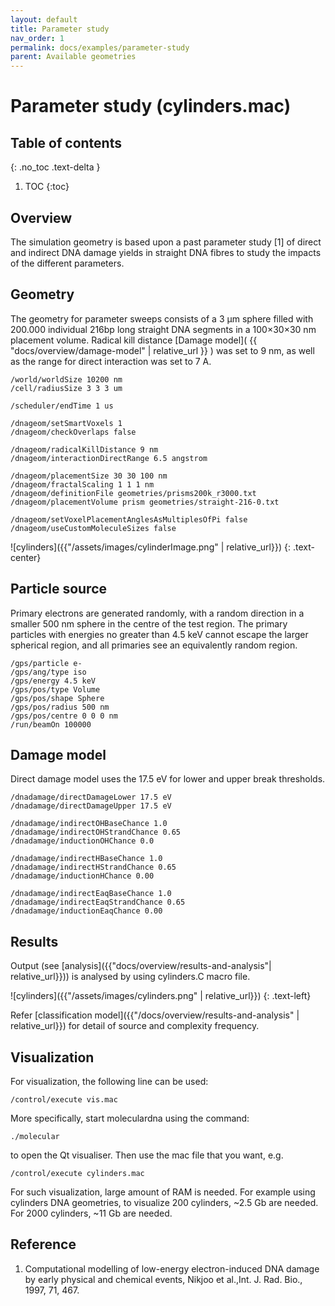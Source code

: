 ```yaml
---
layout: default
title: Parameter study
nav_order: 1
permalink: docs/examples/parameter-study
parent: Available geometries
---
```


# Parameter study (cylinders.mac)

## Table of contents
{: .no_toc .text-delta }

1. TOC
{:toc}

## Overview
The simulation geometry is based upon a past parameter study [1] of direct and indirect DNA damage yields in straight DNA fibres to study the impacts of the different parameters. 
## Geometry
The geometry for parameter sweeps consists of a 3 μm sphere filled with 200.000 individual 216bp long straight DNA segments in a 100×30×30 nm placement volume. Radical kill distance [Damage model]( {{ "docs/overview/damage-model" | relative_url }} )  was set to 9 nm, as well as the range for direct interaction was set to 7 A.

```
/world/worldSize 10200 nm
/cell/radiusSize 3 3 3 um

/scheduler/endTime 1 us

/dnageom/setSmartVoxels 1
/dnageom/checkOverlaps false

/dnageom/radicalKillDistance 9 nm
/dnageom/interactionDirectRange 6.5 angstrom

/dnageom/placementSize 30 30 100 nm
/dnageom/fractalScaling 1 1 1 nm
/dnageom/definitionFile geometries/prisms200k_r3000.txt
/dnageom/placementVolume prism geometries/straight-216-0.txt

/dnageom/setVoxelPlacementAnglesAsMultiplesOfPi false
/dnageom/useCustomMoleculeSizes false
```

![cylinders]({{"/assets/images/cylinderImage.png" | relative_url}})
{: .text-center}

## Particle source
Primary electrons are generated randomly, with a random direction in a smaller 500 nm sphere in the centre of the test region. The primary particles with energies no greater than 4.5 keV cannot escape the larger spherical region, and all primaries see an equivalently random region.
```
/gps/particle e-
/gps/ang/type iso
/gps/energy 4.5 keV
/gps/pos/type Volume
/gps/pos/shape Sphere
/gps/pos/radius 500 nm
/gps/pos/centre 0 0 0 nm
/run/beamOn 100000
```
## Damage model
Direct damage model uses the 17.5 eV for lower and upper break thresholds. 
```
/dnadamage/directDamageLower 17.5 eV
/dnadamage/directDamageUpper 17.5 eV

/dnadamage/indirectOHBaseChance 1.0
/dnadamage/indirectOHStrandChance 0.65
/dnadamage/inductionOHChance 0.0

/dnadamage/indirectHBaseChance 1.0
/dnadamage/indirectHStrandChance 0.65
/dnadamage/inductionHChance 0.00

/dnadamage/indirectEaqBaseChance 1.0
/dnadamage/indirectEaqStrandChance 0.65
/dnadamage/inductionEaqChance 0.00
```
## Results
Output (see [analysis]({{"docs/overview/results-and-analysis"| relative_url}})) is analysed by using cylinders.C macro file.

![cylinders]({{"/assets/images/cylinders.png" | relative_url}})
{: .text-left}

Refer [classification model]({{"/docs/overview/results-and-analysis" | relative_url}}) for detail of source and complexity frequency.

## Visualization

For visualization, the following line can be used:
```
/control/execute vis.mac
```
More specifically, start moleculardna using the command:
```
./molecular
```
to open the Qt visualiser. Then use the mac file that you want, e.g.
```
/control/execute cylinders.mac
```
For such visualization, large amount of RAM is needed. For example using cylinders DNA geometries, to visualize 200 cylinders, ~2.5 Gb are needed. For 2000 cylinders, ~11 Gb are needed.

## Reference
1. Computational modelling of low-energy electron-induced DNA damage by early physical and chemical events, Nikjoo et al.,Int. J. Rad. Bio., 1997, 71, 467.